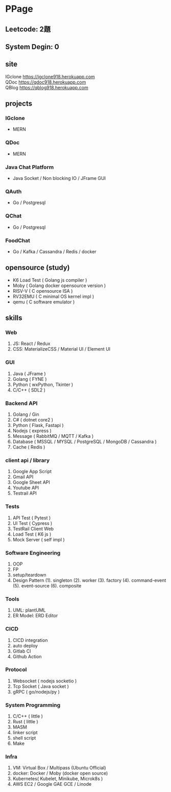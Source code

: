 # PPage

## Leetcode: 2題
## System Degin: 0

## site
IGclone https://igclone918.herokuapp.com
<br/>
QDoc https://qdoc918.herokuapp.com
<br/>
QBlog https://qblog918.herokuapp.com


## projects
### IGclone
- MERN
### QDoc
- MERN
### Java Chat Platform
- Java Socket / Non blocking IO / JFrame GUI
### QAuth
- Go / Postgresql 
### QChat 
- Go / Postgresql 
### FoodChat
- Go / Kafka / Cassandra / Redis / docker

## opensource (study)
- K6 Load Test ( Golang js compiler )
- Moby ( Golang docker opensource version )
- RISV-V ( C opensource ISA )
- RV32EMU ( C minimal OS kernel impl )
- qemu ( C software emulator )

## skills
### Web
1. JS: React / Redux
2. CSS: MaterializeCSS / Material UI / Element UI 

### GUI
1. Java ( JFrame )
2. Golang ( FYNE )
3. Python ( wxPython, Tkinter )
4. C/C++ ( SDL2 )

### Backend API
1. Golang / Gin
3. C# ( dotnet core2 )
4. Python ( Flask, Fastapi )
5. Nodejs ( express )
6. Message ( RabbitMQ / MQTT / Kafka )
7. Database ( MSSQL / MYSQL / PostgreSQL / MongoDB / Cassandra )
8. Cache ( Redis )

### client api / library
1. Google App Script
2. Gmail API
3. Google Sheet API
4. Youtube API
5. Testrail API

### Tests
1. API Test ( Pytest )
2. UI Test ( Cypress )
3. TestRail Client Web
4. Load Test ( K6 js )
5. Mock Server ( self impl )

### Software Engineering
1. OOP
2. FP
3. setup/teardown
4. Design Pattern
  (1). singleton
  (2). worker
  (3). factory
  (4). command-event
  (5). event-source
  (6). composite

### Tools
1. UML: plantUML
2. ER Model: ERD Editor

### CICD
1. CICD integration
2. auto deploy
3. Gitlab CI
3. Github Action

### Protocol
1. Websocket ( nodejs socketio )
2. Tcp Socket ( Java socket )
3. gRPC ( go/nodejs/py )

### System Programming
1. C/C++ ( little )
2. Rust ( little )
3. MASM
4. linker script
5. shell script
6. Make

### Infra
1. VM: Virtual Box / Multipass (Ubuntu Official)
2. docker: Docker / Moby (docker open source)
3. Kubernetes( Kubelet, Minikube, Microk8s )
4. AWS EC2 / Google GAE GCE / Linode
